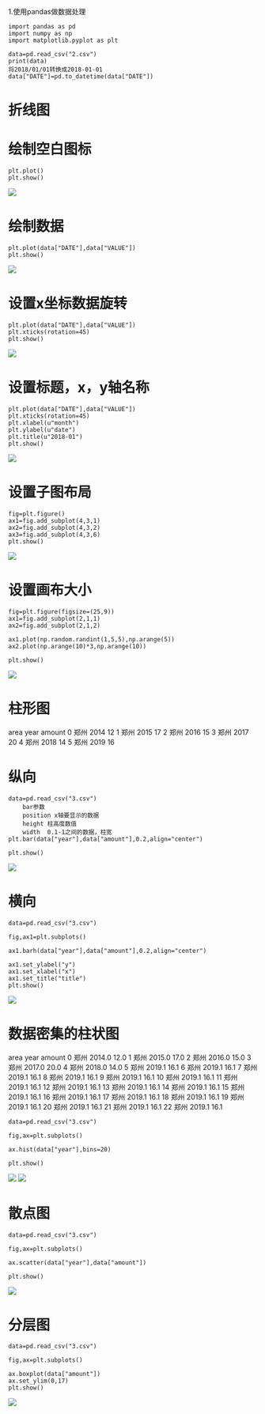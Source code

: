 
1.使用pandas做数据处理

```
import pandas as pd
import numpy as np
import matplotlib.pyplot as plt

data=pd.read_csv("2.csv")
print(data)
将2018/01/01转换成2018-01-01
data["DATE"]=pd.to_datetime(data["DATE"])

```

# 折线图

# 绘制空白图标
```
plt.plot()
plt.show()
```
![](https://raw.githubusercontent.com/anbylau2130/gitnote/master/python/常用库/images/5c3d7b833c357f56e0000000.png)

# 绘制数据
```
plt.plot(data["DATE"],data["VALUE"])
plt.show()
```
![](https://raw.githubusercontent.com/anbylau2130/gitnote/master/python/常用库/images/5c3d7b9e3c357f56e0000001.png)

# 设置x坐标数据旋转
```
plt.plot(data["DATE"],data["VALUE"])
plt.xticks(rotation=45)
plt.show()
```
![](https://raw.githubusercontent.com/anbylau2130/gitnote/master/python/常用库/images/5c3d7c653c357f56e0000002.png)

# 设置标题，x，y轴名称

```
plt.plot(data["DATE"],data["VALUE"])
plt.xticks(rotation=45)
plt.xlabel(u"month")
plt.ylabel(u"date")
plt.title(u"2018-01")
plt.show()
```

![](https://raw.githubusercontent.com/anbylau2130/gitnote/master/python/常用库/images/5c3d7d753c357f56e0000003.png)

# 设置子图布局
```
fig=plt.figure()
ax1=fig.add_subplot(4,3,1)
ax2=fig.add_subplot(4,3,2)
ax3=fig.add_subplot(4,3,6)
plt.show()
```
![](https://raw.githubusercontent.com/anbylau2130/gitnote/master/python/常用库/images/5c3d7f823c357f56e0000005.png)

# 设置画布大小 
```
fig=plt.figure(figsize=(25,9))
ax1=fig.add_subplot(2,1,1)
ax2=fig.add_subplot(2,1,2)

ax1.plot(np.random.randint(1,5,5),np.arange(5))
ax2.plot(np.arange(10)*3,np.arange(10))

plt.show()
```

![](https://raw.githubusercontent.com/anbylau2130/gitnote/master/python/常用库/images/5c3d83083c357f56e0000006.png)

# 柱形图

  area  year  amount
0   郑州  2014      12
1   郑州  2015      17
2   郑州  2016      15
3   郑州  2017      20
4   郑州  2018      14
5   郑州  2019      16

# 纵向
```
data=pd.read_csv("3.csv")
    bar参数 
    position x轴要显示的数据
    height 柱高度数值
    width  0.1-1之间的数据，柱宽
plt.bar(data["year"],data["amount"],0.2,align="center")

plt.show()
```
![](https://raw.githubusercontent.com/anbylau2130/gitnote/master/python/常用库/images/5c3d94963c357f56e0000007.png)

# 横向
```
data=pd.read_csv("3.csv")

fig,ax1=plt.subplots()

ax1.barh(data["year"],data["amount"],0.2,align="center")

ax1.set_ylabel("y")
ax1.set_xlabel("x")
ax1.set_title("title")
plt.show()
```
![](https://raw.githubusercontent.com/anbylau2130/gitnote/master/python/常用库/images/5c3d97733c357f56e0000008.png)


# 数据密集的柱状图
  area  year  amount
0 郑州  2014.0  12.0
1 郑州  2015.0  17.0
2 郑州  2016.0  15.0
3 郑州  2017.0  20.0
4 郑州  2018.0  14.0
5 郑州  2019.1  16.1
6 郑州  2019.1  16.1
7 郑州  2019.1  16.1
8 郑州  2019.1  16.1
9 郑州  2019.1  16.1
10  郑州  2019.1  16.1
11  郑州  2019.1  16.1
12  郑州  2019.1  16.1
13  郑州  2019.1  16.1
14  郑州  2019.1  16.1
15  郑州  2019.1  16.1
16  郑州  2019.1  16.1
17  郑州  2019.1  16.1
18  郑州  2019.1  16.1
19  郑州  2019.1  16.1
20  郑州  2019.1  16.1
21  郑州  2019.1  16.1
22  郑州  2019.1  16.1
```
data=pd.read_csv("3.csv")

fig,ax=plt.subplots()

ax.hist(data["year"],bins=20)

plt.show()
```
![](https://raw.githubusercontent.com/anbylau2130/gitnote/master/python/常用库/images/5c3d9d873c357f56e000000a.png)
![](https://raw.githubusercontent.com/anbylau2130/gitnote/master/python/常用库/images/5c3d9e113c357f56e000000b.png)

# 散点图

```
data=pd.read_csv("3.csv")

fig,ax=plt.subplots()

ax.scatter(data["year"],data["amount"])

plt.show()

```

![](https://raw.githubusercontent.com/anbylau2130/gitnote/master/python/常用库/images/5c3d97fb3c357f56e0000009.png)

# 分层图
```
data=pd.read_csv("3.csv")

fig,ax=plt.subplots()

ax.boxplot(data["amount"])
ax.set_ylim(0,17)
plt.show()
```
![](https://raw.githubusercontent.com/anbylau2130/gitnote/master/python/常用库/images/5c3d9eef3c357f56e000000c.png)